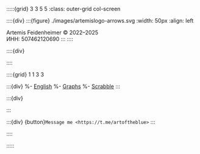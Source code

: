 :::::{grid} 3 3 5 5
:class: outer-grid col-screen

::::{div}
:::{figure} ./images/artemislogo-arrows.svg
:width: 50px
:align: left

Artemis Feidenheimer © 2022–2025<br>ИНН: 507462120690
:::
::::

::::{div}

::::

::::{grid} 1 1 3 3

:::{div}
%- [English]( https://artemis.place/english/)
%- [Graphs]( https://artemis.place/graphs/)
%- [Scrabble](https://artoftheblue.itch.io/scrabble/)
:::

:::{div}

:::

:::{div}
{button}`Message me <https://t.me/artoftheblue>`
:::

::::

:::::
